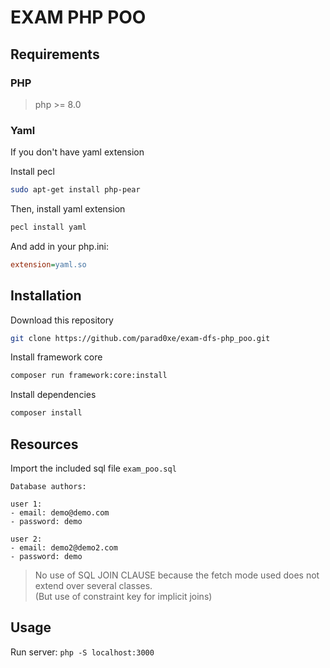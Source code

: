 # EXAM PHP POO

## Requirements

### PHP

> php \>= 8.0

### Yaml

If you don't have yaml extension


Install pecl

```bash
sudo apt-get install php-pear
```

Then, install yaml extension

```bash
pecl install yaml
```

And add in your php.ini:

```ini
extension=yaml.so
```

## Installation

Download this repository

```bash
git clone https://github.com/parad0xe/exam-dfs-php_poo.git
```

Install framework core

```bash
composer run framework:core:install
```

Install dependencies

```bash
composer install
```

## Resources

Import the included sql file `exam_poo.sql`

```
Database authors:

user 1:
- email: demo@demo.com
- password: demo

user 2:
- email: demo2@demo2.com
- password: demo
```

> No use of SQL JOIN CLAUSE because the fetch mode used does not extend over several classes.\
> (But use of constraint key for implicit joins)


## Usage

Run server: `php -S localhost:3000`
